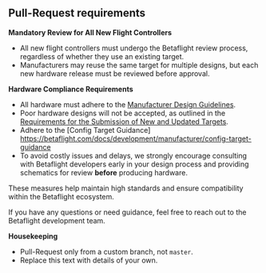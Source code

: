 ## Pull-Request requirements

**Mandatory Review for All New Flight Controllers**

- All new flight controllers must undergo the Betaflight review process, regardless of whether they use an existing target.
- Manufacturers may reuse the same target for multiple designs, but each new hardware release must be reviewed before approval.

**Hardware Compliance Requirements**

- All hardware must adhere to the [Manufacturer Design Guidelines](https://betaflight.com/docs/development/manufacturer/manufacturer-design-guidelines).
- Poor hardware designs will not be accepted, as outlined in the [Requirements for the Submission of New and Updated Targets](https://betaflight.com/docs/development/manufacturer/requirements-for-submission-of-targets).
- Adhere to the [Config Target Guidance] https://betaflight.com/docs/development/manufacturer/config-target-guidance
- To avoid costly issues and delays, we strongly encourage consulting with Betaflight developers early in your design process and providing schematics for review **before** producing hardware.

These measures help maintain high standards and ensure compatibility within the Betaflight ecosystem.

If you have any questions or need guidance, feel free to reach out to the Betaflight development team.

**Housekeeping** 
- Pull-Request only from a custom branch, not `master`.
- Replace this text with details of your own.
